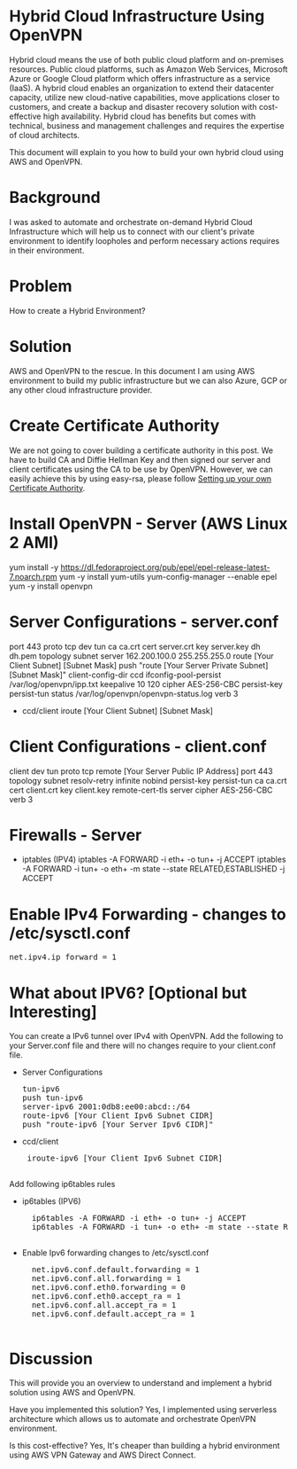 Hybrid Cloud Infrastructure Using OpenVPN
=========================================
Hybrid cloud means the use of both public cloud platform and on-premises resources. Public cloud platforms, such as Amazon Web Services, Microsoft Azure or Google Cloud platform which offers infrastructure as a service (IaaS). A hybrid cloud enables an organization to extend their datacenter capacity, utilize new cloud-native capabilities, move applications closer to customers, and create a backup and disaster recovery solution with cost-effective high availability. Hybrid cloud has benefits but comes with technical, business and management challenges and requires the expertise of cloud architects.

This document will explain to you how to build your own hybrid cloud using AWS and OpenVPN.

Background
==========
I was asked to automate and orchestrate on-demand Hybrid Cloud Infrastructure which will help us to connect with our client's private environment to identify loopholes and perform necessary actions requires in their environment.

Problem
=======
How to create a Hybrid Environment?

Solution
========
AWS and OpenVPN to the rescue. In this document I am using AWS environment to build my public infrastructure but we can also Azure, GCP or any other cloud infrastructure provider.

Create Certificate Authority
============================
We are not going to cover building a certificate authority in this post. We have to build CA and Diffie Hellman Key and then signed our server and client certificates using the CA to be use by OpenVPN. However, we can easily achieve this by using easy-rsa, please follow [Setting up your own Certificate Authority](https://openvpn.net/community-resources/setting-up-your-own-certificate-authority-ca/).

Install OpenVPN -  Server (AWS Linux 2 AMI)
===========================================
yum install -y https://dl.fedoraproject.org/pub/epel/epel-release-latest-7.noarch.rpm
yum -y install yum-utils
yum-config-manager --enable epel
yum -y install openvpn
                                    
Server Configurations - server.conf
===================================
port 443
proto tcp
dev tun
ca ca.crt
cert server.crt
key server.key
dh dh.pem
topology subnet
server 162.200.100.0 255.255.255.0
route [Your Client Subnet] [Subnet Mask]
push "route [Your Server Private Subnet] [Subnet Mask]"
client-config-dir ccd
ifconfig-pool-persist /var/log/openvpn/ipp.txt
keepalive 10 120
cipher AES-256-CBC
persist-key
persist-tun
status /var/log/openvpn/openvpn-status.log
verb 3

- ccd/client
 	iroute [Your Client Subnet] [Subnet Mask]

Client Configurations - client.conf 
===================================
client
dev tun
proto tcp
remote [Your Server Public IP Address]
port 443
topology subnet
resolv-retry infinite
nobind
persist-key
persist-tun
ca ca.crt
cert client.crt
key client.key
remote-cert-tls server
cipher AES-256-CBC
verb 3

Firewalls - Server
==================
- iptables   (IPV4)
iptables -A FORWARD -i eth+ -o tun+ -j ACCEPT
iptables -A FORWARD -i tun+ -o eth+ -m state --state RELATED,ESTABLISHED -j ACCEPT

Enable IPv4 Forwarding - changes to /etc/sysctl.conf
====================================================
<pre>
net.ipv4.ip_forward = 1
</pre>

What about IPV6? [Optional but Interesting]
===========================================
You can create a IPv6 tunnel over IPv4 with OpenVPN. Add the following to your Server.conf file and there will no changes require to your client.conf file.

 -  Server Configurations
 	<pre>
 	tun-ipv6
	push tun-ipv6
 	server-ipv6 2001:0db8:ee00:abcd::/64
 	route-ipv6 [Your Client Ipv6 Subnet CIDR]
 	push "route-ipv6 [Your Server Ipv6 CIDR]"
 	</pre>

 - ccd/client
	<pre>
	iroute-ipv6 [Your Client Ipv6 Subnet CIDR]
	</pre>

Add following ip6tables rules

- ip6tables (IPV6)
	<pre>
	ip6tables -A FORWARD -i eth+ -o tun+ -j ACCEPT
	ip6tables -A FORWARD -i tun+ -o eth+ -m state --state RELATED,ESTABLISHED -j ACCEPT
	</pre>

- Enable Ipv6 forwarding changes to /etc/sysctl.conf
	<pre>
	net.ipv6.conf.default.forwarding = 1
	net.ipv6.conf.all.forwarding = 1
	net.ipv6.conf.eth0.forwarding = 0
	net.ipv6.conf.eth0.accept_ra = 1
	net.ipv6.conf.all.accept_ra = 1
	net.ipv6.conf.default.accept_ra = 1
	</pre>

Discussion
==========
This will provide you an overview to understand and implement a hybrid solution using AWS and OpenVPN.

Have you implemented this solution?
Yes, I implemented using serverless architecture which allows us to automate and orchestrate OpenVPN environment.

Is this cost-effective?
Yes, It's cheaper than building a hybrid environment using AWS VPN Gateway and AWS Direct Connect.
